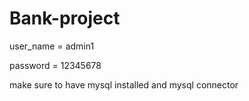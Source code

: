 # Bank-project

user_name = admin1

password = 12345678

make sure to have mysql installed and mysql connector
